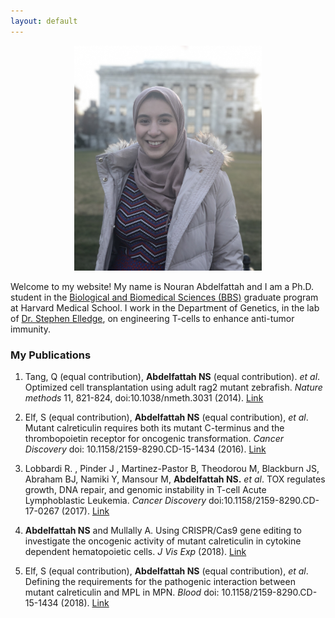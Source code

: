 ```yaml
---
layout: default
---
```


<div style="text-align:center"><img src="images/Nouran.JPG" width="300"></div>

Welcome to my website! My name is Nouran Abdelfattah and I am a Ph.D. student in the [Biological and Biomedical Sciences (BBS)](http://www.hms.harvard.edu/dms/bbs/) graduate program at Harvard Medical School. I work in the Department of Genetics, in the lab of [Dr. Stephen Elledge](https://elledge.hms.harvard.edu/), on engineering T-cells to enhance anti-tumor immunity.

### My Publications

1. Tang, Q (equal contribution), **Abdelfattah NS** (equal contribution). *et al*. Optimized cell transplantation using adult rag2 mutant zebrafish. *Nature methods* 11, 821-824, doi:10.1038/nmeth.3031 (2014). [Link](https://www.nature.com/articles/nmeth.3031)

2. Elf, S (equal contribution), **Abdelfattah NS** (equal contribution), *et al*. Mutant calreticulin requires both its mutant C-terminus and the thrombopoietin receptor for oncogenic transformation. *Cancer Discovery* doi: 10.1158/2159-8290.CD-15-1434 (2016). [Link](http://cancerdiscovery.aacrjournals.org/content/6/4/368.long)

3. Lobbardi R. , Pinder J , Martinez-Pastor B, Theodorou M, Blackburn JS, Abraham BJ, Namiki Y, Mansour M, **Abdelfattah NS.** *et al*. TOX regulates growth, DNA repair, and genomic instability in T-cell Acute Lymphoblastic Leukemia. *Cancer Discovery* doi:10.1158/2159-8290.CD-17-0267 (2017). [Link](http://cancerdiscovery.aacrjournals.org/content/7/11/1336.long)

4. **Abdelfattah NS** and Mullally A. Using CRISPR/Cas9 gene editing to investigate the oncogenic activity of mutant calreticulin in cytokine dependent hematopoietic cells. *J Vis Exp* (2018). [Link](https://www.jove.com/video/56726/using-crisprcas9-gene-editing-to-investigate-oncogenic-activity)

5. Elf, S (equal contribution), **Abdelfattah NS** (equal contribution), *et al*. Defining the requirements for the pathogenic interaction between mutant calreticulin and MPL in MPN. *Blood* doi: 10.1158/2159-8290.CD-15-1434 (2018). [Link](http://www.bloodjournal.org/content/131/7/782.long?sso-checked=true)

<!-- ![alt text](images/Nouran.JPG) -->
